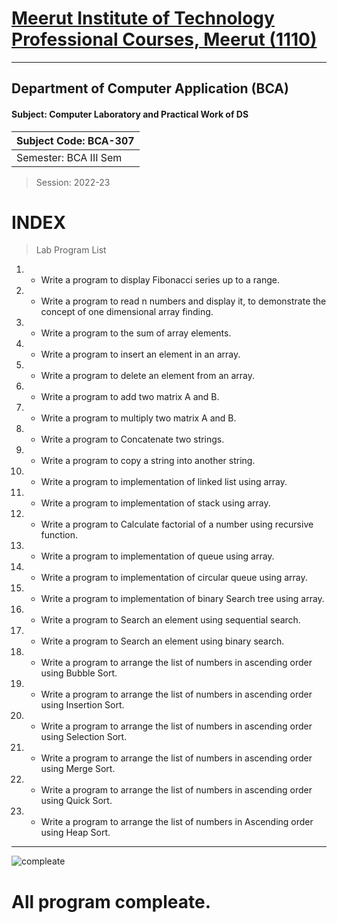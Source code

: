 # [Meerut Institute of Technology Professional Courses, Meerut (1110)](https://mitmeerut.ac.in/)
---
## Department of Computer Application (BCA)
#### Subject:  Computer Laboratory and Practical Work of DS


| Subject Code: BCA-307 |
| -------               |
|Semester: BCA III Sem  |

> Session:   2022-23
# INDEX
> Lab Program List

1. * Write a program to display Fibonacci series up to a range.
2. * Write a program to read n numbers and display it, to demonstrate the concept of one dimensional array finding.             
3. * Write a program to the sum of array elements.
4. * Write a program to insert an element in an array.
5. * Write a program to delete an element from an array.
6. * Write a program to add two matrix A and B.
7. * Write a program to multiply two matrix A and B.
8. * Write a program to Concatenate two strings.
9. * Write a program to copy a string into another string.
10. * Write a program to implementation of linked list using array.
11. * Write a program to implementation of stack using array.
12. * Write a program to Calculate factorial of a number using recursive function.
13. * Write a program to implementation of queue using array.
14. * Write a program to implementation of circular queue using array.
15. * Write a program to implementation of binary Search tree using array.
16. * Write a program to Search an element using sequential search.
17. * Write a program to Search an element using binary search.
18. * Write a program to arrange the list of numbers in ascending order using Bubble Sort.               
19. * Write a program to arrange the list of numbers in ascending order using Insertion Sort.
20. * Write a program to arrange the list of numbers in ascending order using Selection Sort.
21. * Write a program to arrange the list of numbers in ascending order using Merge Sort.
22. * Write a program to arrange the list of numbers in ascending order using Quick Sort.
23. * Write a program to arrange the list of numbers in Ascending order using Heap Sort.
---
![compleate](https://upload.wikimedia.org/wikipedia/commons/4/47/Done.png)

# All program compleate.